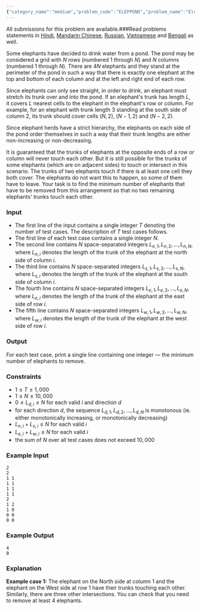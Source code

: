 ```yaml
---
{"category_name":"medium","problem_code":"ELEPPOND","problem_name":"Elephants in a Pond","languages_supported":{"0":"C","1":"CPP14","2":"JAVA","3":"PYTH","4":"PYTH 3.6","5":"PYPY","6":"CS2","7":"PAS fpc","8":"PAS gpc","9":"RUBY","10":"PHP","11":"GO","12":"NODEJS","13":"HASK","14":"rust","15":"SCALA","16":"swift","17":"D","18":"PERL","19":"FORT","20":"WSPC","21":"ADA","22":"CAML","23":"ICK","24":"BF","25":"ASM","26":"CLPS","27":"PRLG","28":"ICON","29":"SCM qobi","30":"PIKE","31":"ST","32":"NICE","33":"LUA","34":"BASH","35":"NEM","36":"LISP sbcl","37":"LISP clisp","38":"SCM guile","39":"JS","40":"ERL","41":"TCL","42":"kotlin","43":"PERL6","44":"TEXT","45":"SCM chicken","46":"PYP3","47":"CLOJ","48":"COB","49":"FS"},"max_timelimit":1.5,"source_sizelimit":50000,"problem_author":"admin2","problem_tester":null,"date_added":"13-11-2018","tags":{"0":"admin2","1":"bipartite","2":"cook100","3":"matching","4":"maxflow","5":"medium","6":"segment","7":"taran_1407"},"editorial_url":"https://discuss.codechef.com/problems/ELEPPOND","time":{"view_start_date":1542565802,"submit_start_date":1542565802,"visible_start_date":1542565802,"end_date":1735669800},"is_direct_submittable":false,"layout":"problem"}
---
```

<span class="solution-visible-txt">All submissions for this problem are available.</span>###Read problems statements in [Hindi](http://www.codechef.com/download/translated/CK100TST/hindi/ELEPPOND.pdf), [Mandarin Chinese](http://www.codechef.com/download/translated/CK100TST/mandarin/ELEPPOND.pdf), [Russian](http://www.codechef.com/download/translated/CK100TST/russian/ELEPPOND.pdf), [Vietnamese](http://www.codechef.com/download/translated/CK100TST/vietnamese/ELEPPOND.pdf) and [Bengali](http://www.codechef.com/download/translated/CK100TST/bengali/ELEPPOND.pdf) as well.

Some elephants have decided to drink water from a pond. The pond may be considered a grid with $N$ rows (numbered $1$ through $N$) and $N$ columns (numbered $1$ through $N$). There are $4N$ elephants and they stand at the perimeter of the pond in such a way that there is exactly one elephant at the top and bottom of each column and at the left and right end of each row.

Since elephants can only see straight, in order to drink, an elephant must stretch its trunk over and into the pond. If an elephant's trunk has length $L$, it covers $L$ nearest cells to the elephant in the elephant's row or column. For example, for an elephant with trunk length $3$ standing at the south side of column $2$, its trunk should cover cells $(N, 2)$, $(N-1, 2)$ and $(N-2, 2)$.

Since elephant herds have a strict hierarchy, the elephants on each side of the pond order themselves in such a way that their trunk lengths are either non-increasing or non-decreasing. 

It is guaranteed that the trunks of elephants at the opposite ends of a row or column will never touch each other. But it is still possible for the trunks of some elephants (which are on adjacent sides) to touch or intersect in this scenario. The trunks of two elephants touch if there is at least one cell they both cover. The elephants do not want this to happen, so some of them have to leave. Your task is to find the minimum number of elephants that have to be removed from this arrangement so that no two remaining elephants' trunks touch each other.

### Input
- The first line of the input contains a single integer $T$ denoting the number of test cases. The description of $T$ test cases follows.
- The first line of each test case contains a single integer $N$.
- The second line contains $N$ space-separated integers $L_{n, 1}, L_{n, 2}, \dots, L_{n, N}$, where $L_{n, i}$ denotes the length of the trunk of the elephant at the north side of column $i$.
- The third line contains $N$ space-separated integers $L_{s, 1}, L_{s, 2}, \dots, L_{s, N}$, where $L_{s, i}$ denotes the length of the trunk of the elephant at the south side of column $i$.
- The fourth line contains $N$ space-separated integers $L_{e, 1}, L_{e, 2}, \dots, L_{e, N}$, where $L_{e, i}$ denotes the length of the trunk of the elephant at the east side of row $i$.
- The fifth line contains $N$ space-separated integers $L_{w, 1}, L_{w, 2}, \dots, L_{w, N}$, where $L_{w, i}$ denotes the length of the trunk of the elephant at the west side of row $i$.

### Output
For each test case, print a single line containing one integer — the minimum number of elephants to remove.

### Constraints
- $1 \le T \le 1,000$
- $1 \le N \le 10,000$
- $0 \le L_{d, i} \le N$ for each valid $i$ and direction $d$
- for each direction $d$, the sequence $L_{d, 1}, L_{d, 2}, \dots, L_{d, N}$ is monotonous (ie. either monotonically increasing, or monotonically decreasing)
- $L_{n, i} + L_{s, i} \le N$ for each valid $i$
- $L_{e, i} + L_{w, i} \le N$ for each valid $i$
- the sum of $N$ over all test cases does not exceed $10,000$

### Example Input
```
2
2
1 1
1 1
1 1
1 1
2
1 2
1 0
0 0
0 0
```

### Example Output
```
4
0
```

### Explanation
**Example case 1:** The elephant on the North side at column 1 and the elephant on the West side at row 1 have their trunks touching each other. Similarly, there are three other intersections. You can check that you need to remove at least 4 elephants.

